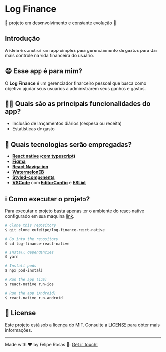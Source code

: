 # Log Finance

🚧 projeto em desenvolvimento e constante evolução 🚧

## Introdução

A ideia é construir um app simples para gerenciamento de gastos para dar mais controle na vida financeira do usuário.

## 😄 Esse app é para mim?

O **Log Finance** é um gerenciador financeiro pessoal que busca como objetivo ajudar seus usuários a administrarem seus ganhos e gastos.

## 👨‍💻 Quais são as principais funcionalidades do app?

- Inclusão de lançamentos diários (despesa ou receita)
- Estatísticas de gasto

## 🚀 Quais tecnologias serão empregadas?

- [**React native**](https://reactnative.dev/) [**(com typescript)**](https://www.typescriptlang.org/)
- [**Figma**](https://www.figma.com/file/zsxk6Oo3OOiM8Cu9FDsNNJ/Log-Finance?node-id=0%3A1https://www.figma.com/file/zsxk6Oo3OOiM8Cu9FDsNNJ/Log-Finance?node-id=0%3A1)
- [**React Navigation**](https://reactnavigation.org/)
- [**WatermelonDB**](https://github.com/Nozbe/WatermelonDB)
- **[Styled-components](https://styled-components.com/)**
- [**VSCode**](https://code.visualstudio.com/) com [**EditorConfig**](https://marketplace.visualstudio.com/items?itemName=EditorConfig.EditorConfig) e [**ESLint**](https://marketplace.visualstudio.com/items?itemName=dbaeumer.vscode-eslint)

## ℹ️ Como executar o projeto?

Para executar o projeto basta apenas ter o ambiente do react-native configurado em sua maquina [link](https://reactnative.dev/docs/environment-setup).

```bash
# Clone this repository
$ git clone eufelipe/log-finance-react-native

# Go into the repository
$ cd log-finance-react-native

# Install dependencies
$ yarn

# Install pods
$ npx pod-install

# Run the app (iOS)
$ react-native run-ios

# Run the app (Android)
$ react-native run-android
```

## 📝 License

Este projeto está sob a licença do MIT. Consulte a [LICENSE](https://github.com/eufelipe/log-finance-react-native/blob/master/LICENSE) para obter mais informações.

---

Made with ♥ by Felipe Rosas 👋: [Get in touch!](https://www.linkedin.com/in/eufelipe/)
